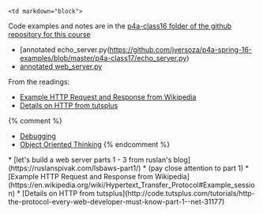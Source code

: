 	<td markdown="block">
Code examples and notes are in the [p4a-class16 folder of the github repository for this course](https://github.com/jversoza/p4a-spring-16-examples/tree/master/p4a-class17)

* [annotated echo_server.py(https://github.com/jversoza/p4a-spring-16-examples/blob/master/p4a-class17/echo_server.py)
* [annotated web_server.py](https://github.com/jversoza/p4a-spring-16-examples/blob/master/p4a-class17/web_server.py)

From the readings:

* [Example HTTP Request and Response from Wikipedia](https://en.wikipedia.org/wiki/Hypertext_Transfer_Protocol#Example_session)
* [Details on HTTP from tutsplus](http://code.tutsplus.com/tutorials/http-the-protocol-every-web-developer-must-know-part-1--net-31177)

{% comment %}
* [Debugging](slides/17/debugging.html)
* [Object Oriented Thinking](slides/17/oop-thinking.html)
{% endcomment %}
</td>
	<td markdown="block">
* [let's build a web server parts 1 - 3 from ruslan's blog](https://ruslanspivak.com/lsbaws-part1/)
    * (pay close attention to part 1)
* [Example HTTP Request and Response from Wikipedia](https://en.wikipedia.org/wiki/Hypertext_Transfer_Protocol#Example_session)
* [Details on HTTP from tutsplus](http://code.tutsplus.com/tutorials/http-the-protocol-every-web-developer-must-know-part-1--net-31177)
</td>
	<td markdown="block">
<!--
* [](assignments/.html)
-->
</td>

